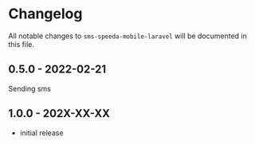 # Changelog

All notable changes to `sms-speeda-mobile-laravel` will be documented in this file.

## 0.5.0 - 2022-02-21

Sending sms

## 1.0.0 - 202X-XX-XX

- initial release
